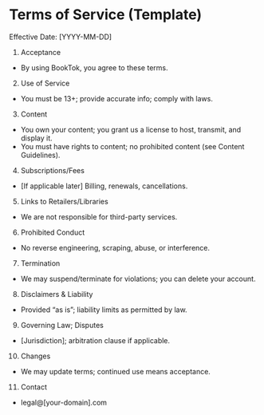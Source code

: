 # Terms of Service (Template)

Effective Date: [YYYY-MM-DD]

1. Acceptance
- By using BookTok, you agree to these terms.

2. Use of Service
- You must be 13+; provide accurate info; comply with laws.

3. Content
- You own your content; you grant us a license to host, transmit, and display it.
- You must have rights to content; no prohibited content (see Content Guidelines).

4. Subscriptions/Fees
- [If applicable later] Billing, renewals, cancellations.

5. Links to Retailers/Libraries
- We are not responsible for third-party services.

6. Prohibited Conduct
- No reverse engineering, scraping, abuse, or interference.

7. Termination
- We may suspend/terminate for violations; you can delete your account.

8. Disclaimers & Liability
- Provided “as is”; liability limits as permitted by law.

9. Governing Law; Disputes
- [Jurisdiction]; arbitration clause if applicable.

10. Changes
- We may update terms; continued use means acceptance.

11. Contact
- legal@[your-domain].com
